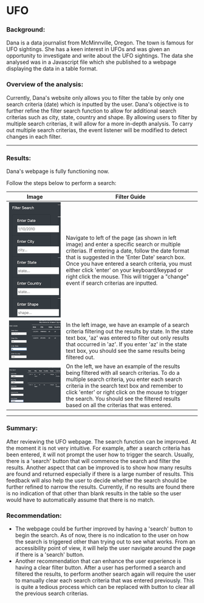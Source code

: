 # UFO


### Background:

Dana is a data journalist from McMinnville, Oregon. The town is famous for UFO sightings. She has a keen interest in UFOs and was given an opportunity to investigate and write about the UFO sightings. The data she analysed was in a Javascript file which she published to a webpage displaying the data in a table format.

### Overview of the analysis:

Currently, Dana's website only allows you to filter the table by only one search criteria (date) which is inputted by the user. Dana's objective is to further refine the filter search function to allow for additional search criterias such as city, state, country and shape. By allowing users to filter by multiple search criterias, it will allow for a more in-depth analysis. To carry out multiple search criterias, the event listener will be modified to detect changes in each filter.

----

### Results:

Dana's webpage is fully functioning now.

Follow the steps below to perform a search:

|      Image       |  Filter Guide           |
| ----------- | ----------- |
| ![input](https://github.com/YanLuong/UFO/blob/main/static/images/input_text.png)   | Navigate to left of the page (as shown in left image) and enter a specific search or multiple criterias. If entering a date, follow the date format that is suggested in the 'Enter Date' search box. Once you have entered a search criteria, you must either click 'enter' on your keyboard/keypad or right click the mouse. This will trigger a "change" event if search criterias are inputted.     |
|![2 filters](https://github.com/YanLuong/UFO/blob/main/static/images/az_filter.png) |  In the left image, we have an example of a search criteria filtering out the results by state. In the state text box, 'az' was entered to filter out only results that occurred in 'az'. If you enter 'az' in the state text box, you should see the same results being filtered out.   |
|![all filters](https://github.com/YanLuong/UFO/blob/main/static/images/all_filters.png)| On the left, we have an example of the results being filtered with all search criterias. To do a multiple search criteria, you enter each search criteria in the search text box and remember to click 'enter' or right click on the mouse to trigger the search. You should see the filtered results based on all the criterias that was entered.            |


----

### Summary:

After reviewing the UFO webpage. The search function can be improved. At the moment it is not very intuitive. For example, after a search criteria has been entered, it will not prompt the user how to trigger the search. Usually, there is a 'search' button that will commence the search and filter the results. Another aspect that can be improved is to show how many results are found and returned especially if there is a large number of results. This feedback will also help the user to decide whether the search should be further refined to narrow the results. Currently, if no results are found there is no indication of that other than blank results in the table so the user would have to automatically assume that there is no match.

### Recommendation:

  * The webpage could be further improved by having a 'search' button to begin the search. As of now, there is no indication to the user on how the search is triggered other than trying out to see what works. From an accessibility point of view, it will help the user navigate around the page if there is a 'search' button.
  * Another recommendation that can enhance the user experience is having a clear filter button. After a user has performed a search and filtered the results, to perform another search again will require the user to manually clear each search criteria that was entered previously. This is quite a tedious process which can be replaced with button to clear all the previous search criterias.
